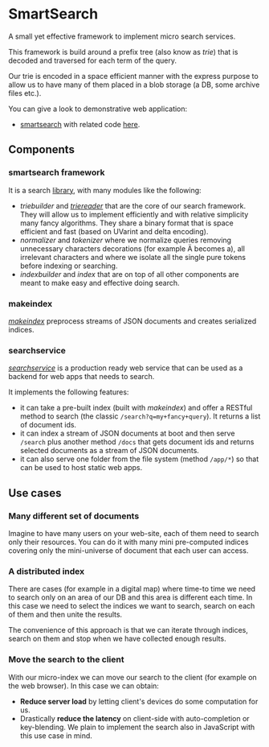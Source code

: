 # SmartSearch

A small yet effective framework to implement micro search services.

This framework is build around a prefix tree (also know as *trie*) that is 
decoded and traversed for each term of the query.

Our trie is encoded in a space efficient manner with the express purpose to 
allow us to have many of them placed in a blob storage (a DB, some archive
 files etc.).
 
You can give a look to demonstrative web application:
- [smartsearch](http://ec2-35-161-193-215.us-west-2.compute.amazonaws.com/app/) with related code 
  [here](https://github.com/rressi/smartsearch-demo).


## Components

### smartsearch framework
It is a search [library](doc/smartsearch.html), with many modules like the 
following:
- *triebuilder* and [*triereader*](doc/trie.md) that are the core of 
our search framework. They will allow us to implement efficiently and with 
relative simplicity many fancy algorithms. They share a binary format that is 
space efficient and fast (based on UVarint and delta encoding).
- *normalizer* and *tokenizer* where we normalize queries removing unnecessary
characters decorations (for example Ä becomes a), all irrelevant characters and
where we isolate all the single pure tokens before indexing or searching.
- *indexbuilder* and *index* that are on top of all other components are 
meant to make easy and effective doing search.




### makeindex
[*makeindex*](doc/makeindex.md) preprocess streams of JSON documents and 
creates serialized indices.

### searchservice
[*searchservice*](doc/searchservice.md) is a production ready web service that
can be used as a backend for web apps that needs to search.

It implements the following features:
- it can take a pre-built index (built with *makeindex*) and offer a RESTful 
  method to search (the classic `/search?q=my+fancy+query`). It returns a 
  list of document ids.
- it can index a stream of JSON documents at boot and then serve `/search` 
  plus another method `/docs` that gets document ids and returns selected 
  documents as a stream of JSON documents.
- it can also serve one folder from the file system (method `/app/*`) so that
  can be used to host static web apps.


## Use cases 
 
### Many different set of documents
Imagine to have many users on your web-site, each of them need to search 
only their resources. You can do it with many mini pre-computed indices 
covering only the mini-universe of document that each user can access.

### A distributed index
There are cases (for example in a digital map) where time-to time we need to 
search only on an area of our DB and this area is different each time. In 
this case we need to select the indices we want to search, search on each of 
them and then unite the results.

The convenience of this approach is that we can iterate through indices, 
search on them and stop when we have collected enough results.

### Move the search to the client
With our micro-index we can move our search to the client (for example on 
the web browser).
In this case we can obtain:
- **Reduce server load** by letting client's devices do some computation for us.
- Drastically **reduce the latency** on client-side with auto-completion or 
key-blending. We plain to implement the search also in JavaScript with this 
use case in mind.
